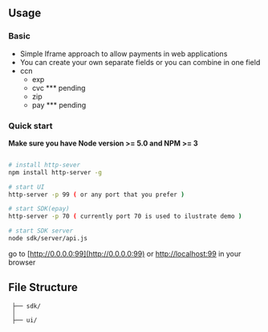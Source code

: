 ## Usage

### Basic
* Simple Iframe approach to allow payments in web applications
* You can create your own separate fields or you can combine in one field
* ccn 
  * exp 
  * cvc *** pending
  * zip
  * pay *** pending


### Quick start
**Make sure you have Node version >= 5.0 and NPM >= 3**

```bash

# install http-sever
npm install http-server -g

# start UI
http-server -p 99 ( or any port that you prefer )

# start SDK(epay) 
http-server -p 70 ( currently port 70 is used to ilustrate demo )

# start SDK server
node sdk/server/api.js

```
go to [http://0.0.0.0:99](http://0.0.0.0:99) or [http://localhost:99](http://localhost:99) in your browser

## File Structure



     ├── sdk/                       
     │  
     ├── ui/                         



